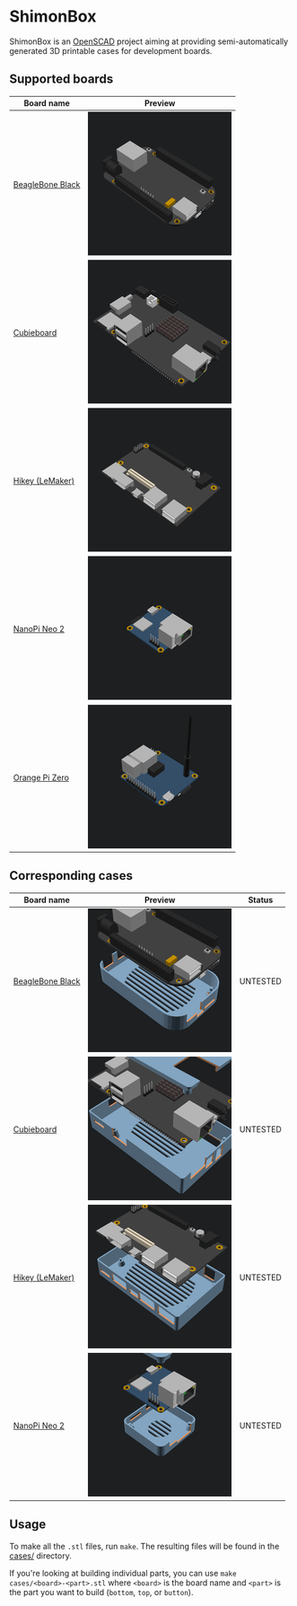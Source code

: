 ShimonBox
=========

ShimonBox is an [OpenSCAD][openscad] project aiming at providing
semi-automatically generated 3D printable cases for development boards.

[openscad]: http://www.openscad.org


Supported boards
----------------

| Board name                                   | Preview                                          |
| -------------------------------------------- | ------------------------------------------------ |
| [BeagleBone Black](boards/bbb.scad)          | ![BeagleBone Black](boards/gif/bbb.gif)          |
| [Cubieboard](boards/cubieboard.scad)         | ![Cubieboard](boards/gif/cubieboard.gif)         |
| [Hikey (LeMaker)](boards/hikey.scad)         | ![Hikey](boards/gif/hikey.gif)                   |
| [NanoPi Neo 2](boards/nanopi_neo2.scad)      | ![NanoPi Neo 2](boards/gif/nanopi_neo2.gif)      |
| [Orange Pi Zero](boards/orangepi_zero.scad)  | ![Orange Pi Zero](boards/gif/orangepi_zero.gif)  |


Corresponding cases
-------------------

| Board name                                   | Preview                                          | Status   |
| -------------------------------------------- | ------------------------------------------------ | -------- |
| [BeagleBone Black](cases/bbb.scad)           | ![BeagleBone Black](cases/gif/bbb.gif)           | UNTESTED |
| [Cubieboard](cases/cubieboard.scad)          | ![Cubieboard](cases/gif/cubieboard.gif)          | UNTESTED |
| [Hikey (LeMaker)](cases/hikey.scad)          | ![Hikey](cases/gif/hikey.gif)                    | UNTESTED |
| [NanoPi Neo 2](cases/nanopi_neo2.scad)       | ![NanoPi Neo 2](cases/gif/nanopi_neo2.gif)       | UNTESTED |


Usage
-----

To make all the `.stl` files, run `make`. The resulting files will be found in
the [cases/](cases) directory.

If you're looking at building individual parts, you can use `make
cases/<board>-<part>.stl` where `<board>` is the board name and `<part>` is the
part you want to build (`bottom`, `top`, or `button`).
